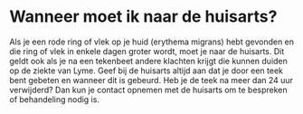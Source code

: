 # Wanneer moet ik naar de huisarts?

Als je een rode ring of vlek op je huid (erythema migrans) hebt gevonden en die ring of vlek in enkele dagen groter wordt, moet je naar de huisarts. Dit geldt ook als je na een tekenbeet andere klachten krijgt die kunnen duiden op de ziekte van Lyme. Geef bij de huisarts altijd aan dat je door een teek bent gebeten en wanneer dit is gebeurd. Heb je de teek na meer dan 24 uur verwijderd? Dan kun je contact opnemen met de huisarts om te bespreken of behandeling nodig is.
